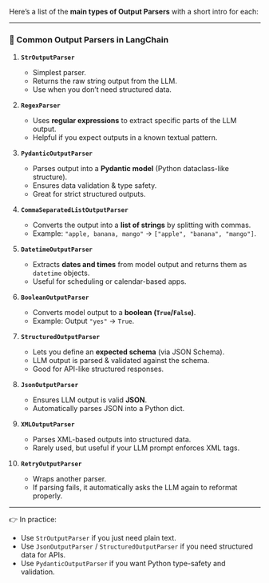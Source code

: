 Here’s a list of the **main types of Output Parsers** with a short intro for each:

* * *

### 🔹 Common Output Parsers in LangChain

1. **`StrOutputParser`**

    - Simplest parser.
    - Returns the raw string output from the LLM.
    - Use when you don’t need structured data.
2. **`RegexParser`**

    - Uses **regular expressions** to extract specific parts of the LLM output.
    - Helpful if you expect outputs in a known textual pattern.
3. **`PydanticOutputParser`**

    - Parses output into a **Pydantic model** (Python dataclass-like structure).
    - Ensures data validation & type safety.
    - Great for strict structured outputs.
4. **`CommaSeparatedListOutputParser`**

    - Converts the output into a **list of strings** by splitting with commas.
    - Example: `"apple, banana, mango"` → `["apple", "banana", "mango"]`.
5. **`DatetimeOutputParser`**

    - Extracts **dates and times** from model output and returns them as `datetime` objects.
    - Useful for scheduling or calendar-based apps.
6. **`BooleanOutputParser`**

    - Converts model output to a **boolean (`True`/`False`)**.
    - Example: Output `"yes"` → `True`.
7. **`StructuredOutputParser`**

    - Lets you define an **expected schema** (via JSON Schema).
    - LLM output is parsed & validated against the schema.
    - Good for API-like structured responses.
8. **`JsonOutputParser`**

    - Ensures LLM output is valid **JSON**.
    - Automatically parses JSON into a Python dict.
9. **`XMLOutputParser`**

    - Parses XML-based outputs into structured data.
    - Rarely used, but useful if your LLM prompt enforces XML tags.
10. **`RetryOutputParser`**

    - Wraps another parser.
    - If parsing fails, it automatically asks the LLM again to reformat properly.

* * *

👉 In practice:

- Use `StrOutputParser` if you just need plain text.
- Use `JsonOutputParser` / `StructuredOutputParser` if you need structured data for APIs.
- Use `PydanticOutputParser` if you want Python type-safety and validation.